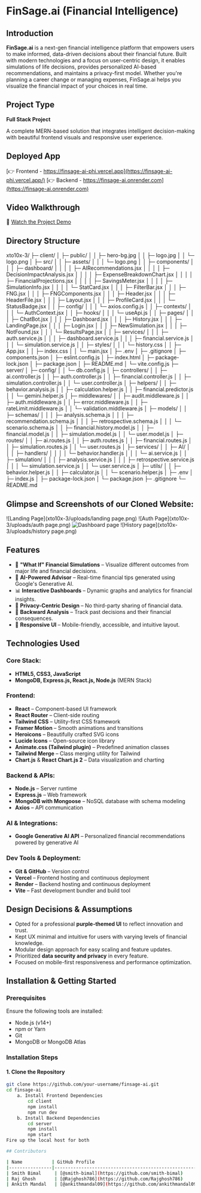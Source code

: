 # FinSage.ai (Financial Intelligence)

## Introduction

**FinSage.ai** is a next-gen financial intelligence platform that empowers users to make informed, data-driven decisions about their financial future. Built with modern technologies and a focus on user-centric design, it enables simulations of life decisions, provides personalized AI-based recommendations, and maintains a privacy-first model. Whether you're planning a career change or managing expenses, FinSage.ai helps you visualize the financial impact of your choices in real time.

## Project Type

**Full Stack Project**

A complete MERN-based solution that integrates intelligent decision-making with beautiful frontend visuals and responsive user experience.

## Deployed App

[👉 Frontend - https://finsage-ai-phi.vercel.app](https://finsage-ai-phi.vercel.app/)
[👉 Backend - https://finsage-ai.onrender.com](https://finsage-ai.onrender.com)

## Video Walkthrough

🎥 [Watch the Project Demo](https://your-google-drive-link)

## Directory Structure

xto10x-3/
├─ client/
│ ├─ public/
│ │ ├─ hero-bg.jpg
│ │ ├─ logo.jpg
│ │ └─ logo.png
│ ├─ src/
│ │ ├─ assets/
│ │ │ └─ logo.png
│ │ ├─ components/
│ │ │ ├─ dashboard/
│ │ │ │ ├─ AIRecommendations.jsx
│ │ │ │ ├─ DecisionImpactAnalysis.jsx
│ │ │ │ ├─ ExpenseBreakdownChart.jsx
│ │ │ │ ├─ FinancialProjections.jsx
│ │ │ │ ├─ SavingsMeter.jsx
│ │ │ │ ├─ SimulationInfo.jsx
│ │ │ │ └─ StatCard.jsx
│ │ │ ├─ FilterBar.jsx
│ │ │ ├─ FNG.jsx
│ │ │ ├─ FNGComponents.jsx
│ │ │ ├─ Header.jsx
│ │ │ ├─ HeaderFile.jsx
│ │ │ ├─ Layout.jsx
│ │ │ ├─ ProfileCard.jsx
│ │ │ └─ StatusBadge.jsx
│ │ ├─ config/
│ │ │ └─ axios.config.js
│ │ ├─ contexts/
│ │ │ └─ AuthContext.jsx
│ │ ├─ hooks/
│ │ │ └─ useApi.js
│ │ ├─ pages/
│ │ │ ├─ ChatBot.jsx
│ │ │ ├─ Dashboard.jsx
│ │ │ ├─ History.jsx
│ │ │ ├─ LandingPage.jsx
│ │ │ ├─ Login.jsx
│ │ │ ├─ NewSimulation.jsx
│ │ │ ├─ NotFound.jsx
│ │ │ └─ ResultsPage.jsx
│ │ ├─ services/
│ │ │ ├─ auth.service.js
│ │ │ ├─ dashboard.service.js
│ │ │ ├─ financial.service.js
│ │ │ └─ simulation.service.js
│ │ ├─ styles/
│ │ │ └─ history.css
│ │ ├─ App.jsx
│ │ ├─ index.css
│ │ └─ main.jsx
│ ├─ .env
│ ├─ .gitignore
│ ├─ components.json
│ ├─ eslint.config.js
│ ├─ index.html
│ ├─ package-lock.json
│ ├─ package.json
│ ├─ README.md
│ └─ vite.config.js
├─ server/
│ ├─ config/
│ │ └─ db.config.js
│ ├─ controllers/
│ │ ├─ ai.controller.js
│ │ ├─ auth.controller.js
│ │ ├─ financial.controller.js
│ │ ├─ simulation.controller.js
│ │ └─ user.controller.js
│ ├─ helpers/
│ │ ├─ behavior.analysis.js
│ │ ├─ calculation.helper.js
│ │ ├─ financial.predictor.js
│ │ └─ gemini.helper.js
│ ├─ middlewares/
│ │ ├─ audit.middleware.js
│ │ ├─ auth.middleware.js
│ │ ├─ error.middleware.js
│ │ ├─ rateLimit.middleware.js
│ │ └─ validation.middleware.js
│ ├─ models/
│ │ ├─ schemas/
│ │ │ ├─ analysis.schema.js
│ │ │ ├─ recommendation.schema.js
│ │ │ ├─ retrospective.schema.js
│ │ │ └─ scenario.schema.js
│ │ ├─ financial.history.model.js
│ │ ├─ financial.model.js
│ │ ├─ simulation.model.js
│ │ └─ user.model.js
│ ├─ routes/
│ │ ├─ ai.routes.js
│ │ ├─ auth.routes.js
│ │ ├─ financial.routes.js
│ │ ├─ simulation.routes.js
│ │ └─ user.routes.js
│ ├─ services/
│ │ ├─ AI/
│ │ │ ├─ handlers/
│ │ │ │ └─ behavior.handler.js
│ │ │ └─ ai.service.js
│ │ ├─ simulation/
│ │ │ ├─ analysis.service.js
│ │ │ ├─ retrospective.service.js
│ │ │ └─ simulation.service.js
│ │ └─ user.service.js
│ ├─ utils/
│ │ ├─ behavior.helper.js
│ │ ├─ calculator.js
│ │ └─ scenario.helper.js
│ ├─ .env
│ ├─ index.js
│ ├─ package-lock.json
│ └─ package.json
├─ .gitignore
└─ README.md

## Glimpse and Screenshots of our Cloned Website:

![Landing Page](xto10x-3/uploads/landing page.png)
![Auth Page](xto10x-3/uploads/auth page.png)
![Dashboard page](xto10x-3/uploads/Dashboard.png)
![History page](xto10x-3/uploads/history page.png)


## Features

- 🔮 **"What If" Financial Simulations** – Visualize different outcomes from major life and financial decisions.
- 🤖 **AI-Powered Advisor** – Real-time financial tips generated using Google's Generative AI.
- 📊 **Interactive Dashboards** – Dynamic graphs and analytics for financial insights.
- 🔐 **Privacy-Centric Design** – No third-party sharing of financial data.
- 🧭 **Backward Analysis** – Track past decisions and their financial consequences.
- 📱 **Responsive UI** – Mobile-friendly, accessible, and intuitive layout.

## Technologies Used

### Core Stack:

- **HTML5, CSS3, JavaScript**
- **MongoDB, Express.js, React.js, Node.js** (MERN Stack)

### Frontend:

- **React** – Component-based UI framework
- **React Router** – Client-side routing
- **Tailwind CSS** – Utility-first CSS framework
- **Framer Motion** – Smooth animations and transitions
- **Heroicons** – Beautifully crafted SVG icons
- **Lucide Icons** – Open-source icon library
- **Animate.css (Tailwind plugin)** – Predefined animation classes
- **Tailwind Merge** – Class merging utility for Tailwind
- **Chart.js** & **React Chart.js 2** – Data visualization and charting

### Backend & APIs:

- **Node.js** – Server runtime
- **Express.js** – Web framework
- **MongoDB with Mongoose** – NoSQL database with schema modeling
- **Axios** – API communication

### AI & Integrations:

- **Google Generative AI API** – Personalized financial recommendations powered by generative AI

### Dev Tools & Deployment:

- **Git & GitHub** – Version control
- **Vercel** – Frontend hosting and continuous deployment
- **Render** – Backend hosting and continuous deployment
- **Vite** – Fast development bundler and build tool

## Design Decisions & Assumptions

- Opted for a professional **purple-themed UI** to reflect innovation and trust.
- Kept UX minimal and intuitive for users with varying levels of financial knowledge.
- Modular design approach for easy scaling and feature updates.
- Prioritized **data security and privacy** in every feature.
- Focused on mobile-first responsiveness and performance optimization.

## Installation & Getting Started

### Prerequisites

Ensure the following tools are installed:

- Node.js (v14+)
- npm or Yarn
- Git
- MongoDB or MongoDB Atlas

### Installation Steps

#### 1. Clone the Repository

```bash
git clone https://github.com/your-username/finsage-ai.git
cd finsage-ai
    a. Install Frontend Dependencies
        cd client
        npm install
        npm run dev
    b. Install Backend Dependencies
        cd server
        npm install
        npm start
Fire up the local host for both

## Contributors

| Name           | GitHub Profile                                       |
|----------------|------------------------------------------------------|
| Smith Bimal     | [@smith-bimal](https://github.com/smith-bimal)         |
| Raj Ghosh       | [@Rajghosh786](https://github.com/Rajghosh786)         |
| Ankith Mandal   | [@ankithmandal09](https://github.com/ankithmandal09)   |

